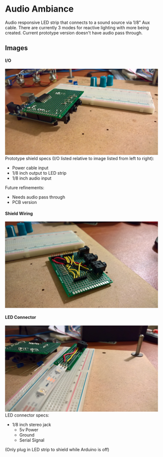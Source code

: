 # Audio Ambiance

Audio responsive LED strip that connects to a sound source via 1/8" Aux cable. There are currently 3 modes for reactive lighting with more being created. Current prototype version doesn't have audio pass through.

## Images

#### I/O
![](https://github.com/JGuzak/LAP/blob/master/AudioAmbiance/proto%20board%20images/shield%20io.jpg)
Prototype shield specs (I/O listed relative to image listed from left to right):
* Power cable input
* 1/8 inch output to LED strip
* 1/8 inch audio input

Future refinements:
* Needs audio pass through
* PCB version

#### Shield Wiring
![](https://github.com/JGuzak/LAP/blob/master/AudioAmbiance/proto%20board%20images/shield%20inside.jpg)

#### LED Connector
![](https://github.com/JGuzak/LAP/blob/master/AudioAmbiance/proto%20board%20images/led%20strip%20connection.jpg)
LED connector specs:
* 1/8 inch stereo jack
  * 5v Power
  * Ground
  * Serial Signal

(Only plug in LED strip to shield while Arduino is off)

